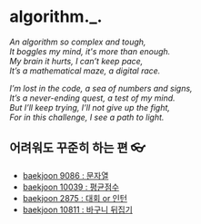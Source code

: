 # algorithm._.
_An algorithm so complex and tough,  
It boggles my mind, it's more than enough.  
My brain it hurts, I can’t keep pace,  
It’s a mathematical maze, a digital race._  

_I’m lost in the code, a sea of numbers and signs,  
It’s a never-ending quest, a test of my mind.  
But I’ll keep trying, I’ll not give up the fight,  
For in this challenge, I see a path to light._  

## 어려워도 꾸준히 하는 편 👓

- [baekjoon 9086 : 문자열](https://github.com/Sonjoonyong/algorithm._./blob/main/String.java)
- [baekjoon 10039 : 평균점수](https://github.com/Sonjoonyong/algorithm._./blob/main/theAverageScore.java)
- [baekjoon 2875 : 대회 or 인턴](https://github.com/Sonjoonyong/algorithm._./blob/main/Contest%20%231.java)
- [baekjoon 10811 : 바구니 뒤집기](https://github.com/Sonjoonyong/algorithm._./blob/main/TurnBasket.java)
